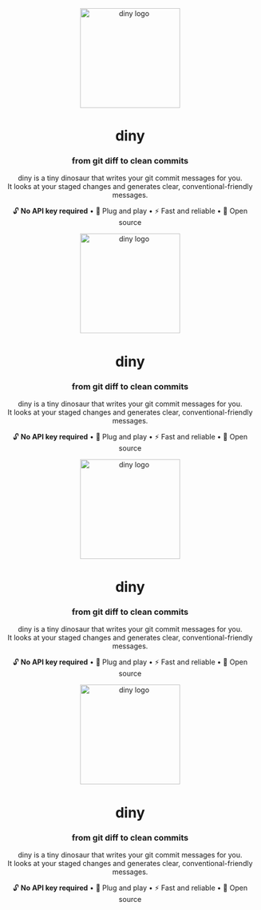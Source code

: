 
<div align="center">

<img src="https://diny-cli.vercel.app/diny-circle-200.png" alt="diny logo" width="200"/>

# diny

### from git diff to clean commits

diny is a tiny dinosaur that writes your git commit messages for you.  
It looks at your staged changes and generates clear, conventional-friendly messages.

🔓 **No API key required** • 🔌 Plug and play • ⚡ Fast and reliable • 🌟 Open source

</div>

<div align="center">

<div align="center">

<img src="https://diny-cli.vercel.app/diny-circle-200-2.png" alt="diny logo" width="200"/>

# diny

### from git diff to clean commits

diny is a tiny dinosaur that writes your git commit messages for you.  
It looks at your staged changes and generates clear, conventional-friendly messages.

🔓 **No API key required** • 🔌 Plug and play • ⚡ Fast and reliable • 🌟 Open source

</div>

<div align="center">

<img src="https://diny-cli.vercel.app/diny-circle-200-3.png" alt="diny logo" width="200"/>

# diny

### from git diff to clean commits

diny is a tiny dinosaur that writes your git commit messages for you.  
It looks at your staged changes and generates clear, conventional-friendly messages.

🔓 **No API key required** • 🔌 Plug and play • ⚡ Fast and reliable • 🌟 Open source

</div>

<div align="center">

<div align="center">

<img src="https://diny-cli.vercel.app/diny-circle-200-4.png" alt="diny logo" width="200"/>

# diny

### from git diff to clean commits

diny is a tiny dinosaur that writes your git commit messages for you.  
It looks at your staged changes and generates clear, conventional-friendly messages.

🔓 **No API key required** • 🔌 Plug and play • ⚡ Fast and reliable • 🌟 Open source

</div>

<div align="center">
